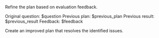 Refine the plan based on evaluation feedback.

Original question: $question
Previous plan: $previous_plan
Previous result: $previous_result
Feedback: $feedback

Create an improved plan that resolves the identified issues.


